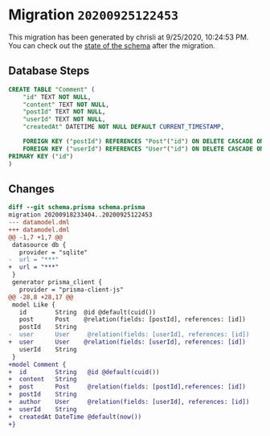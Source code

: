 # Migration `20200925122453`

This migration has been generated by chrisli at 9/25/2020, 10:24:53 PM.
You can check out the [state of the schema](./schema.prisma) after the migration.

## Database Steps

```sql
CREATE TABLE "Comment" (
    "id" TEXT NOT NULL,
    "content" TEXT NOT NULL,
    "postId" TEXT NOT NULL,
    "userId" TEXT NOT NULL,
    "createdAt" DATETIME NOT NULL DEFAULT CURRENT_TIMESTAMP,

    FOREIGN KEY ("postId") REFERENCES "Post"("id") ON DELETE CASCADE ON UPDATE CASCADE,
    FOREIGN KEY ("userId") REFERENCES "User"("id") ON DELETE CASCADE ON UPDATE CASCADE,
PRIMARY KEY ("id")
)
```

## Changes

```diff
diff --git schema.prisma schema.prisma
migration 20200918233404..20200925122453
--- datamodel.dml
+++ datamodel.dml
@@ -1,7 +1,7 @@
 datasource db {
   provider = "sqlite"
-  url = "***"
+  url = "***"
 }
 generator prisma_client {
   provider = "prisma-client-js"
@@ -28,8 +28,17 @@
 model Like {
   id        String  @id @default(cuid())
   post      Post    @relation(fields: [postId], references: [id])
   postId    String  
-  user      User     @relation(fields: [userId], references: [id])
+  user      User    @relation(fields: [userId], references: [id])
   userId    String     
 }
+model Comment {
+  id        String   @id @default(cuid())
+  content   String
+  post      Post     @relation(fields: [postId],references: [id])
+  postId    String 
+  author    User     @relation(fields: [userId], references: [id])
+  userId    String
+  createdAt DateTime @default(now())
+}
```


